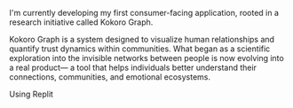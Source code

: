 I'm currently developing my first consumer-facing application, rooted in a research initiative called Kokoro Graph.

Kokoro Graph is a system designed to visualize human relationships and quantify trust dynamics within communities.
What began as a scientific exploration into the invisible networks between people is now evolving into a real product—
a tool that helps individuals better understand their connections, communities, and emotional ecosystems.

Using Replit
